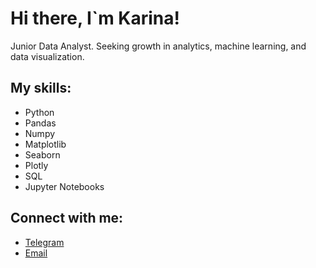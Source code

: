 # Hi there, I`m Karina! 
Junior Data Analyst. Seeking growth in analytics, machine learning, and data visualization.
 
## My skills:
- Python
- Pandas
- Numpy
- Matplotlib
- Seaborn
- Plotly
- SQL
- Jupyter Notebooks
 
## Connect with me:
- [Telegram](https://t.me/nyxarie)
- [Email](mailto:kvrmw@yandex.ru)
